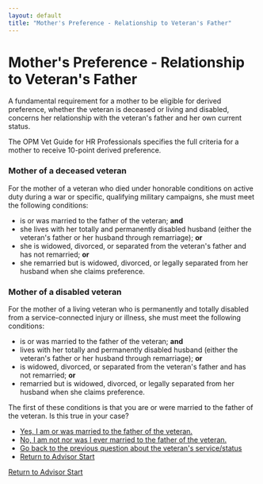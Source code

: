 ```yaml
---
layout: default
title: "Mother's Preference - Relationship to Veteran's Father"
---
```


# Mother's Preference - Relationship to Veteran's Father

A fundamental requirement for a mother to be eligible for derived preference, whether the veteran is deceased or living and disabled, concerns her relationship with the veteran's father and her own current status.

The OPM Vet Guide for HR Professionals specifies the full criteria for a mother to receive 10-point derived preference.

### Mother of a deceased veteran

For the mother of a veteran who died under honorable conditions on active duty during a war or specific, qualifying military campaigns, she must meet the following conditions:
*   is or was married to the father of the veteran; **and**
*   she lives with her totally and permanently disabled husband (either the veteran's father or her husband through remarriage); **or**
*   she is widowed, divorced, or separated from the veteran's father and has not remarried; **or**
*   she remarried but is widowed, divorced, or legally separated from her husband when she claims preference.

### Mother of a disabled veteran

For the mother of a living veteran who is permanently and totally disabled from a service-connected injury or illness, she must meet the following conditions:
*   is or was married to the father of the veteran; **and**
*   lives with her totally and permanently disabled husband (either the veteran's father or her husband through remarriage); **or**
*   is widowed, divorced, or separated from the veteran's father and has not remarried; **or**
*   remarried but is widowed, divorced, or legally separated from her husband when she claims preference.

The first of these conditions is that you are or were married to the father of the veteran. Is this true in your case?

*   [Yes, I am or was married to the father of the veteran.](./derived_mother_common_currentmarital.md)
*   [No, I am not nor was I ever married to the father of the veteran.](./ineligible_derived_mother_notmarriedtofather.md)
*   [Go back to the previous question about the veteran's service/status](./derived_mother_vetstatus.md)
*   [Return to Advisor Start](./advisor/start.md)

[Return to Advisor Start](./start.md)
